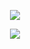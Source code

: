 <p align="center">
  <a href="https://git.io/typing-svg">
    <img align="center" src="https://readme-typing-svg.herokuapp.com?duration=3000&color=F7C242&center=true&vCenter=true&lines=Hello!;" />
  </a>
</p>
<p align="center">
  <a href="https://github.com/anuraghazra/github-readme-stats">
    <img align="center" src="https://github-readme-stats.vercel.app/api?username=Oshada1233&show_icons=true&theme=tokyonight" />
  </a>  
</p>
